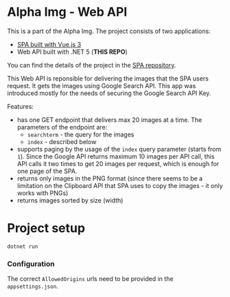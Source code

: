 # Alpha Img - Web API

This is a part of the Alpha Img. The project consists of two applications:

- [SPA built with Vue.js 3](https://github.com/Loreno10/alpha-img.spa-vue)
- Web API built with .NET 5 (**THIS REPO**)

You can find the details of the project in the [SPA
repository](https://github.com/Loreno10/alpha-img.spa-vue).

This Web API is reponsible for delivering the images that the SPA users request.
It gets the images using Google Search API. This app was introduced mostly for
the needs of securing the Google Search API Key.

Features:

- has one GET endpoint that delivers max 20 images at a time. The parameters of
  the endpoint are:
  - `searchterm` - the query for the images
  - `index` - described below
- supports paging by the usage of the `index` query parameter (starts from `1`).
  Since the Google API returns maximum 10 images per API call, this API calls it
  two times to get 20 images per request, which is enough for one page of the
  SPA.
- returns only images in the PNG format (since there seems to be a limitation on
  the Clipboard API that SPA uses to copy the images - it only works with PNGs)
- returns images sorted by size (width)

# Project setup

```
dotnet run
```

### Configuration

The correct `AllowedOrigins` urls need to be provided in the `appsettings.json`.
